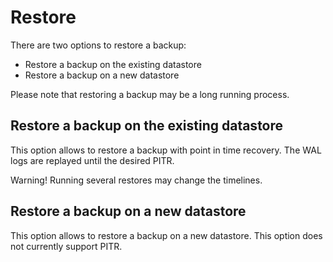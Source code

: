 # Restore

There are two options to restore a backup:

- Restore a backup on the existing datastore
- Restore a backup on a new datastore

Please note that restoring a backup may be a long running process.

## Restore a backup on the existing datastore

This option allows to restore a backup with point in time recovery.
The WAL logs are replayed until the desired PITR.

Warning! Running several restores may change the timelines.

## Restore a backup on a new datastore

This option allows to restore a backup on a new datastore.
This option does not currently support PITR.
